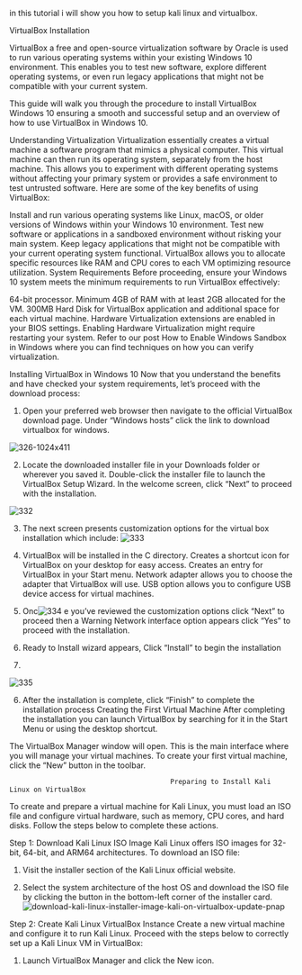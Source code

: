 in this tutorial i will show you how to setup  kali linux and virtualbox.

VirtualBox Installation

VirtualBox a free and open-source virtualization software by Oracle is used to run various operating systems within your existing Windows 10 environment. This enables you to test new software, explore different operating systems, or even run legacy applications that might not be compatible with your current system.

This guide will walk you through the procedure to install VirtualBox Windows 10 ensuring a smooth and successful setup and an overview of how to use VirtualBox in Windows 10.

Understanding Virtualization
Virtualization essentially creates a virtual machine a software program that mimics a physical computer. This virtual machine can then run its operating system, separately from the host machine. This allows you to experiment with different operating systems without affecting your primary system or provides a safe environment to test untrusted software. Here are some of the key benefits of using VirtualBox:

Install and run various operating systems like Linux, macOS, or older versions of Windows within your Windows 10 environment.
Test new software or applications in a sandboxed environment without risking your main system.
Keep legacy applications that might not be compatible with your current operating system functional.
VirtualBox allows you to allocate specific resources like RAM and CPU cores to each VM optimizing resource utilization.
System Requirements
Before proceeding, ensure your Windows 10 system meets the minimum requirements to run VirtualBox effectively:

64-bit processor.
Minimum 4GB of RAM with at least 2GB allocated for the VM.
300MB Hard Disk for VirtualBox application and additional space for each virtual machine.
Hardware Virtualization extensions are enabled in your BIOS settings.
Enabling Hardware Virtualization might require restarting your system. Refer to our post How to Enable Windows Sandbox in Windows where you can find techniques on how you can verify virtualization.

Installing VirtualBox in Windows 10
Now that you understand the benefits and have checked your system requirements, let’s proceed with the download process:

1. Open your preferred web browser then navigate to the official VirtualBox download page. Under “Windows hosts” click the link to download virtualbox for windows.



![326-1024x411](https://github.com/user-attachments/assets/a068ee54-e486-46dc-b673-0b22ca3262ea)

2. Locate the downloaded installer file in your Downloads folder or wherever you saved it. Double-click the installer file to launch the VirtualBox Setup Wizard. In the welcome screen, click “Next” to proceed with the installation.

![332](https://github.com/user-attachments/assets/2fad4a01-c7e7-4167-bdae-50b1353e28e7)

3. The next screen presents customization options for the virtual box installation which include:
![333](https://github.com/user-attachments/assets/1aee9eca-3e2f-447a-8aee-f973d25ac780)

4. VirtualBox will be installed in the C directory.
Creates a shortcut icon for VirtualBox on your desktop for easy access.
Creates an entry for VirtualBox in your Start menu.
Network adapter allows you to choose the adapter that VirtualBox will use.
USB option allows you to configure USB device access for virtual machines.
4. Onc![334](https://github.com/user-attachments/assets/9dd88bac-d1d9-4646-9f25-165f1aac30cb)
e you’ve reviewed the customization options click “Next” to proceed then a Warning Network interface option appears click “Yes” to proceed with the installation.

5. Ready to Install wizard appears, Click “Install” to begin the installation



   

7. 
![335](https://github.com/user-attachments/assets/aba7759f-b0e9-4283-9f56-4143744914b9)

6. After the installation is complete, click “Finish” to complete the installation process
Creating the First Virtual Machine
After completing the installation you can launch VirtualBox by searching for it in the Start Menu or using the desktop shortcut.

The VirtualBox Manager window will open. This is the main interface where you will manage your virtual machines. To create your first virtual machine, click the “New” button in the toolbar.



                                            Preparing to Install Kali Linux on VirtualBox
To create and prepare a virtual machine for Kali Linux, you must load an ISO file and configure virtual hardware, such as memory, CPU cores, and hard disks. Follow the steps below to complete these actions.

Step 1: Download Kali Linux ISO Image
Kali Linux offers ISO images for 32-bit, 64-bit, and ARM64 architectures. To download an ISO file:

1. Visit the installer section of the Kali Linux official website.

2. Select the system architecture of the host OS and download the ISO file by clicking the button in the bottom-left corner of the installer card.
![download-kali-linux-installer-image-kali-on-virtualbox-update-pnap](https://github.com/user-attachments/assets/2a8a754d-1ff8-4640-9ff4-cb8620eb78d0)


Step 2: Create Kali Linux VirtualBox Instance
Create a new virtual machine and configure it to run Kali Linux. Proceed with the steps below to correctly set up a Kali Linux VM in VirtualBox:

1. Launch VirtualBox Manager and click the New icon.








